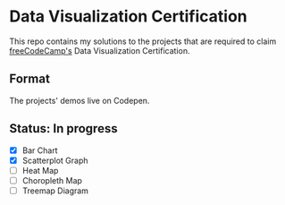 # Data Visualization Certification
This repo contains my solutions to the projects that are required to claim [freeCodeCamp's](https://www.freecodecamp.org/) Data Visualization Certification.

## Format
The projects' demos live on Codepen.

## Status: In progress
- [x] Bar Chart
- [x] Scatterplot Graph
- [ ] Heat Map
- [ ] Choropleth Map
- [ ] Treemap Diagram